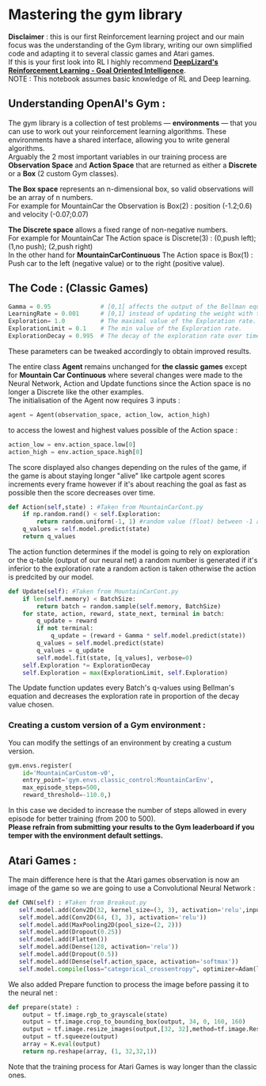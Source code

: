 # Mastering the gym library  
  
**Disclaimer** : this is our first Reinforcement learning project and our main focus was the understanding of the Gym library, writing our own simplified code and adapting it to several classic games and Atari games.  
If this is your first look into RL I highly recommend [**DeepLizard's Reinforcement Learning - Goal Oriented Intelligence**](https://www.youtube.com/watch?v=nyjbcRQ-uQ8&list=PLZbbT5o_s2xoWNVdDudn51XM8lOuZ_Njv).  
NOTE : This notebook assumes basic knowledge of RL and Deep learning.  
## Understanding OpenAI's Gym :  
The gym library is a collection of test problems — **environments** — that you can use to work out your reinforcement learning algorithms. These environments have a shared interface, allowing you to write general algorithms.  
Arguably the 2 most important variables in our training process are **Observation Space** and **Action Space** that are returned as either a **Discrete** or a **Box** (2 custom Gym classes).  
  
**The Box space** represents an n-dimensional box, so valid observations will be an array of n numbers.  
For example for MountainCar the Observation is Box(2) : position (-1.2;0.6) and velocity (-0.07;0.07) 
  
**The Discrete space** allows a fixed range of non-negative numbers.  
For example for MountainCar The Action space is Discrete(3) : (0,push left); (1,no push); (2,push right)  
In the other hand for **MountainCarContinuous** The Action space is Box(1) : Push car to the left (negative value) or to the right (positive value).  
  
## The Code : (Classic Games)   
```Python
Gamma = 0.95              # [0,1] affects the output of the Bellman equation (Update function) the higher the value the more importance we give  to long term reward.
LearningRate = 0.001      # [0,1] instead of updating the weight with the full amount, it is scaled by the learning rate.
Exploration= 1.0          # The maximal value of the Exploration rate.
ExplorationLimit = 0.1    # The min value of the Exploration rate.
ExplorationDecay = 0.995  # The decay of the exploration rate over time.
```
These parameters can be tweaked accordingly to obtain improved results.  
  
The entire class **Agent** remains unchanged for **the classic games** except for **Mountain Car Continuous** where several changes were made to the Neural Network, Action and Update functions since the Action space is no longer a Discrete like the other examples.  
The initialisation of the Agent now requires 3 inputs :  
```Python
agent = Agent(observation_space, action_low, action_high)
```  
to access the lowest and highest values possible of the Action space :  
```Python
action_low = env.action_space.low[0]
action_high = env.action_space.high[0]
```
The score displayed also changes depending on the rules of the game, if the game is about staying longer "alive" like cartpole agent scores increments every frame however if it's about reaching the goal as fast as possible then the score decreases over time.  
  
```Python
def Action(self,state) : #Taken from MountainCarCont.py 
    if np.random.rand() < self.Exploration:
        return random.uniform(-1, 1) #random value (float) between -1 and 1
    q_values = self.model.predict(state)
    return q_values
```  
The action function determines if the model is going to rely on exploration or the q-table (output of our neural net) a random number is generated if it's inferior to the exploration rate a random action is taken otherwise the action is predcited by our model.  
```Python
def Update(self): #Taken from MountainCarCont.py 
    if len(self.memory) < BatchSize:
        return batch = random.sample(self.memory, BatchSize)
    for state, action, reward, state_next, terminal in batch:
        q_update = reward
        if not terminal:
            q_update = (reward + Gamma * self.model.predict(state))
        q_values = self.model.predict(state)
        q_values = q_update
        self.model.fit(state, [q_values], verbose=0)
    self.Exploration *= ExplorationDecay
    self.Exploration = max(ExplorationLimit, self.Exploration)
```  
The Update function updates every Batch's q-values using Bellman's equation and decreases the exploration rate in proportion of the decay value chosen. 
### Creating a custom version of a Gym environment :  
You can modify the settings of an environment by creating a custum version.  
```Python
gym.envs.register(
    id='MountainCarCustom-v0',
    entry_point='gym.envs.classic_control:MountainCarEnv',
    max_episode_steps=500,
    reward_threshold=-110.0,)
```  
In this case we decided to increase the number of steps allowed in every episode for better training (from 200 to 500).  
**Please refrain from submitting your results to the Gym leaderboard if you temper with the environment default settings.**
## Atari Games : 
The main difference here is that the Atari games observation is now an image of the game so we are going to use a Convolutional Neural Network :  
```Python
def CNN(self) : #Taken from Breakout.py
   self.model.add(Conv2D(32, kernel_size=(3, 3), activation='relu',input_shape=(32, 32, 1)))
   self.model.add(Conv2D(64, (3, 3), activation='relu'))
   self.model.add(MaxPooling2D(pool_size=(2, 2)))
   self.model.add(Dropout(0.25))
   self.model.add(Flatten())
   self.model.add(Dense(128, activation='relu'))
   self.model.add(Dropout(0.5))
   self.model.add(Dense(self.action_space, activation='softmax'))
   self.model.compile(loss="categorical_crossentropy", optimizer=Adam(lr=LearningRate))
   ```  
We also added Prepare function to process the image before passing it to the neural net :  
```Python
def prepare(state) :
    output = tf.image.rgb_to_grayscale(state)
    output = tf.image.crop_to_bounding_box(output, 34, 0, 160, 160)
    output = tf.image.resize_images(output,[32, 32],method=tf.image.ResizeMethod.NEAREST_NEIGHBOR)
    output = tf.squeeze(output)
    array = K.eval(output)
    return np.reshape(array, (1, 32,32,1))
```
Note that the training process for Atari Games is way longer than the classic ones.
